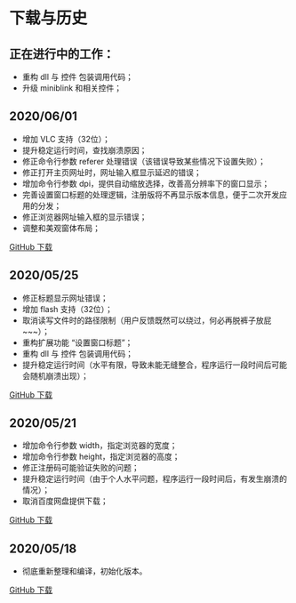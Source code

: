 # 下载与历史

## 正在进行中的工作：
- 重构 dll 与 控件 包装调用代码；
- 升级 miniblink 和相关控件；

## 2020/06/01
- 增加 VLC 支持（32位）；
- 提升稳定运行时间，查找崩溃原因；
- 修正命令行参数 referer 处理错误（该错误导致某些情况下设置失败）；
- 修正打开主页网址时，网址输入框显示延迟的错误；
- 增加命令行参数 dpi，提供自动缩放选择，改善高分辨率下的窗口显示；
- 完善设置窗口标题的处理逻辑，注册版将不再显示版本信息，便于二次开发应用的分发；
- 修正浏览器网址输入框的显示错误；
- 调整和美观窗体布局；

[GitHub 下载](https://raw.githubusercontent.com/Chanix/axeBrowserDoc/master/download/axeBrowser-20200601.zip)

## 2020/05/25
- 修正标题显示网址错误；
- 增加 flash 支持（32位）；
- 取消读写文件时的路径限制（用户反馈既然可以绕过，何必再脱裤子放屁~~~）；
- 重构扩展功能 “设置窗口标题”；
- 重构 dll 与 控件 包装调用代码；
- 提升稳定运行时间（水平有限，导致未能无缝整合，程序运行一段时间后可能会随机崩溃出现）；

[GitHub 下载](https://raw.githubusercontent.com/Chanix/axeBrowserDoc/master/download/axeBrowser-20200525.zip)

## 2020/05/21
- 增加命令行参数 width，指定浏览器的宽度；
- 增加命令行参数 height，指定浏览器的高度；
- 修正注册码可能验证失败的问题；
- 提升稳定运行时间（由于个人水平问题，程序运行一段时间后，有发生崩溃的情况）；
- 取消百度网盘提供下载；

[GitHub 下载](https://raw.githubusercontent.com/Chanix/axeBrowserDoc/master/download/axeBrowser-20200521.zip)

## 2020/05/18
- 彻底重新整理和编译，初始化版本。

[GitHub 下载](https://raw.githubusercontent.com/Chanix/axeBrowserDoc/master/download/axeBrowser-20200518.zip)

